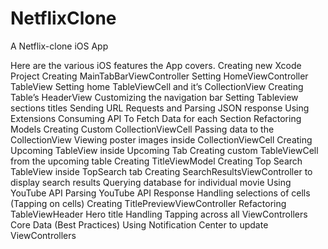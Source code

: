 # NetflixClone
A Netflix-clone iOS App

Here are the various iOS features the App covers.
Creating new Xcode Project
Creating MainTabBarViewController
Setting HomeViewController TableView
Setting home TableViewCell and it’s CollectionView
Creating Table’s HeaderView
Customizing the navigation bar
Setting Tableview sections titles
Sending URL Requests and Parsing JSON response
Using Extensions
Consuming API To Fetch Data for each Section
Refactoring Models
Creating Custom CollectionViewCell
Passing data to the CollectionView
Viewing poster images inside CollectionViewCell
Creating Upcoming TableView inside Upcoming Tab
Creating custom TableViewCell from the upcoming table
Creating TitleViewModel
Creating Top Search TableView inside TopSearch tab
Creating SearchResultsViewController to display search results
Querying database for individual movie
Using YouTube API
Parsing YouTube API Response
Handling selections of cells (Tapping on cells)
Creating TitlePreviewViewController
Refactoring TableViewHeader Hero title
Handling Tapping across all ViewControllers
Core Data (Best Practices)
Using Notification Center to update ViewControllers
